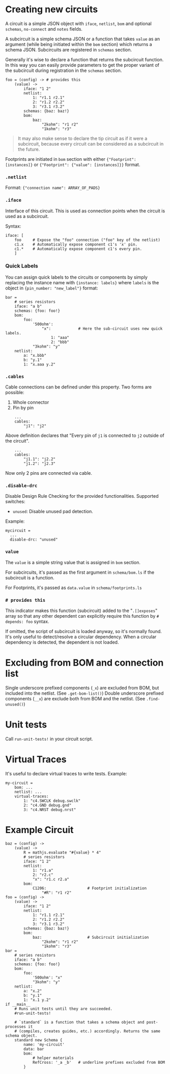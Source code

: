# Creating new circuits 

A circuit is a simple JSON object with `iface`, `netlist`, `bom` and optional `schemas`, `no-connect` and `notes` fields. 

A subcircuit is a simple schema JSON or a function that takes `value` as an argument (while being initiated within the `bom` section) which returns a schema JSON. Subcircuits are registered in `schemas` section. 

Generally it's wise to declare a function that returns the subcircuit function. In this way you can easily provide parameters to get the proper variant of the subcircuit during registration in the `schemas` section.

```ls
foo = (config) -> # provides this 
	(value) -> 
		iface: "1 2" 
		netlist:
			1: "r1.1 r2.1"
			2: "r1.2 r2.2"
			3: "r3.1 r3.2"
		schemas: {baz: baz!}
		bom:
			baz:
				"2kohm": "r1 r2"
				"1kohm": "r3"
```

> It may also make sense to declare the tip circuit as if it were a subcircuit, because every circuit can be considered as a subcircuit in the future.

Footprints are initiated in `bom` section with either `{"Footprint": [instances]}` or `{"Footprint": {"value": [instances]}}` format.

### `.netlist`

Format: `{"connection name": ARRAY_OF_PADS}`

### `.iface`

Interface of this circuit. This is used as connection points when the circuit is used as a subcircuit.

Syntax: 

```ls
iface: [
    foo     # Expose the "foo" connection ("foo" key of the netlist)
    c1.x    # Automatically expose component c1's 'x' pin.
    c1.*    # Automatically expose component c1's every pin. 
    ]

```

### Quick Labels 

You can assign quick labels to the circuits or components by simply replacing the instance name with `{instance: labels}` where `labels` is the object in `{pin_number: "new_label"}` format: 

```
bar =
    # series resistors
    iface: "a b"
    schemas: {foo: foo!}
    bom:
        foo:
            '500ohm':
                "x":            # Here the sub-circuit uses new quick labels.
                    1: "aaa"
                    2: "bbb"
            "3kohm": "y"
    netlist:
        a: "x.bbb"
        b: "y.1"
        1: "x.aaa y.2"
```

### `.cables`

Cable connections can be defined under this property. Two forms are possible: 

1. Whole connector 
2. Pin by pin 

```ls
    ...
    cables: 
        "j1": "j2"

```

Above definition declares that "Every pin of `j1` is connected to `j2` outside of the circuit". 

```ls
    ...
    cables:
        "j1.1": "j2.2"
        "j1.2": "j2.3"
```

Now only 2 pins are connected via cable.

### `.disable-drc`

Disable Design Rule Checking for the provided functionalities. Supported switches: 

* `unused`: Disable unused pad detection. 

Example: 

```ls
mycircuit = 
  ...
  disable-drc: "unused"
```

### `value` 

The `value` is a simple string value that is assigned in `bom` section.

For subcircuits, it's passed as the first argument in `schema/bom.ls` if the subcircuit is a function.

For Footprints, it's passed as `data.value` in `schema/footprints.ls`

### `# provides this`

This indicator makes this function (subcircuit) added to the "`.[]exposes`" array so that any other 
dependent can explicitly require this function by `# depends: foo` syntax. 

If omitted, the script of subcircuit is loaded anyway, so it's normally found. It's only useful to detect/resolve a circular dependency. When a circular dependency is detected, the dependent is not loaded.

# Excluding from BOM and connection list

Single underscore prefixed components (`_x`) are excluded from BOM, but included into the netlist. (See `.get-bom-list()`)
Double underscore prefixed components (`__x`) are exclude both from BOM and the netlist. (See `.find-unused()`)

# Unit tests

Call `run-unit-tests!` in your circuit script. 

# Virtual Traces

It's useful to declare virtual traces to write tests. Example: 

```ls
my-circuit = 
    bom: ...
    netlist: ...
    virtual-traces:
        1: "c4.SWCLK debug.swclk"
        2: "c4.GND debug.gnd"
        3: "c4.NRST debug.nrst"

```

# Example Circuit

```ls
baz = (config) -> 
    (value) -> 
        R = mathjs.evaluate "#{value} * 4"
        # series resistors
        iface: "1 2"
        netlist:
            1: "r1.a"
            2: "r2.c"
            "x": "r1.c r2.a"
        bom:
            C1206:                  # Footprint initialization 
                "#R": "r1 r2"
foo = (config) -> 
    (value) -> 
        iface: "1 2" 
        netlist:
            1: "r1.1 r2.1"
            2: "r1.2 r2.2"
            3: "r3.1 r3.2"
        schemas: {baz: baz!}
        bom:
            baz:                    # Subcircuit initialization
                "2kohm": "r1 r2"
                "1kohm": "r3"
bar =
    # series resistors
    iface: "a b"
    schemas: {foo: foo!}
    bom:
        foo:
            '500ohm': "x"
            "3kohm": "y"
    netlist:
        a: "x.2"
        b: "y.1"
        1: "x.1 y.2"
if __main__
    # Runs unit tests until they are succeeded. 
    #run-unit-tests! 

    # `standard` is a function that takes a schema object and post-processes it 
    # (compiles, creates guides, etc.) accordingly. Returns the same schema object.
    standard new Schema {
        name: 'my-circuit'
        data: bar
        bom:
            # helper materials
            RefCross: '_a _b'   # underline prefixes excluded from BOM
        }
```